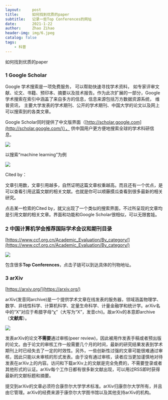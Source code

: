 ```yaml
---
layout:     post
title:      如何找到优质的paper
subtitle:   记录一些Top Conferences的网址
date:       2021-1-22
author:     Zhao Zihao
header-img: img/6.jpeg
catalog: false
tags:
    - 科普
---
```



如何找到优质的paper

### 1 Google Scholar

Google 学术搜索是一项免费服务， 可以帮助快速寻找学术资料， 如专家评审文献、论文、书籍、预印本、摘要以及技术报告。作为此次扩展的一部分，Google 学术搜索在索引中涵盖了来自多方的信息，信息来源包括万方数据资源系统， 维普资讯， 主要大学发表的学术期刊、公开的学术期刊、中国大学的论文以及网上可以搜索到的各类文章。

Google Scholar同时提供了中文版界面（[http://scholar.google.com](http://scholar.google.com/)）， 供中国用户更方便地搜索全球的学术科研信息。

![](https://tva1.sinaimg.cn/large/008eGmZEgy1gmxo2yqe7cj30j40begml.jpg)

以搜索“machine learning”为例

![](https://tva1.sinaimg.cn/large/008eGmZEgy1gmxo3i4jhvj30ob03h74l.jpg)

Cited by：

文章引用数，文章引用越多，自然证明这篇文章权重越高。而且还有一个优点，是可以查看引用这篇文献的相关文献。也就是你可以顺藤摸瓜查看到很多最新的相关研究。

点击某一检索的Cited by，就又出现了一个类似的搜索界面，不过所呈现的文章均是引用文献的相关文章。界面和功能和Google Scholar很相似，可以无限套娃。



### 2 中国计算机学会推荐国际学术会议和期刊目录

[https://www.ccf.org.cn/Academic_Evaluation/By_category/](https://www.ccf.org.cn/Academic_Evaluation/By_category/)

![](https://tva1.sinaimg.cn/large/008eGmZEgy1gmxoab47fnj30wu0hn43h.jpg)

包含很多**Top Conferences**，点击子链可以到达具体的刊物地址。



### 3 arXiv

[https://arxiv.org/](https://arxiv.org/)

arXiv(发音同archive)是一个提供学术文章在线发表的服务器，领域涵盖物理学、数学、非线性科学、计算机科学、定量生命科学、计量金融学和统计学。arXiv名中的“X”对应于希腊字母“χ”（大写为“Χ”，发音chi)。故arXiv的本意即archive（**文献库**）。

![](https://tva1.sinaimg.cn/large/008eGmZEgy1gmxof165r2j30wm0i6n1y.jpg)

发表arXiv的论文**不需要**通过审核(peer review)，因此被用作发表手稿或者预出版的论文。由于论文的审核工作一般需要几个月的时间，最新的研究结果发表到学术期刊上时已经失去了一定的时效性。另外，一些创新性过强的文章可能很难通过审核，因此只能以未审核的形式发表。由于没有通过审核，读者应当更加谨慎地对待发表在arXiv上的内容。访问和下载arXiv上的文献是完全免费的，不需要登录或者其他形式的认证。arXiv每个工作日都有很多新文献出现，可以用过RSS即时获得最新的文献标题和摘要。

提交到arXiv的文章必须符合康奈尔大学学术标准。arXiv归康奈尔大学所有，并且由它管理。arXiv的经费来源于康奈尔大学图书馆以及其他支持arXiv的机构。
